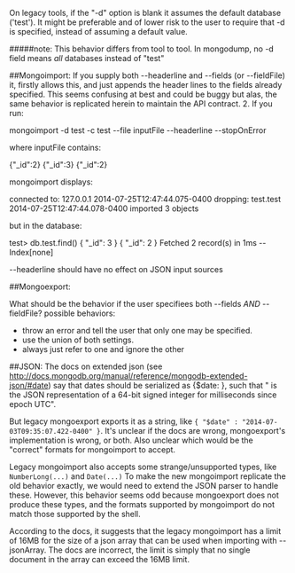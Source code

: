 On legacy tools, if the "-d" option is blank it assumes the default database ('test'). It might be preferable and of lower risk to the user to require that -d is specified, instead of assuming a default value.

#####note: This behavior differs from tool to tool. In mongodump, no -d field means *all* databases instead of "test"

##Mongoimport:
If you supply both --headerline and --fields
(or --fieldFile) it, firstly allows this, and just appends the header
lines to the fields already specified.
This seems confusing at best and could be buggy but alas, the same
behavior is replicated herein to maintain the API contract.
2. If you run:

mongoimport -d test    -c test  --file inputFile  --headerline --stopOnError

where inputFile contains:

{"_id":2}
{"_id":3}
{"_id":2}

mongoimport displays:

connected to: 127.0.0.1
2014-07-25T12:47:44.075-0400 dropping: test.test
2014-07-25T12:47:44.078-0400 imported 3 objects

but in the database:

test> db.test.find()
{
  "_id": 3
}
{
  "_id": 2
}
Fetched 2 record(s) in 1ms -- Index[none]

--headerline should have no effect on JSON input sources


##Mongoexport:

What should be the behavior if the user specifiees both --fields *AND* --fieldFile?
possible behaviors:
   * throw an error and tell the user that only one may be specified.
   * use the union of both settings.
   * always just refer to one and ignore the other

##JSON:
The docs on extended json (see http://docs.mongodb.org/manual/reference/mongodb-extended-json/#date) say that dates should be serialized as {$date: <date>}, such that "<date> is the JSON representation of a 64-bit signed integer for milliseconds since epoch UTC".

But legacy mongoexport exports it as a string, like `{ "$date" : "2014-07-03T09:35:07.422-0400" }`. 
It's unclear if the docs are wrong, mongoexport's implementation is wrong, or both.  Also unclear which would be the "correct" formats for mongoimport to accept.

Legacy mongoimport also accepts some strange/unsupported types, like `NumberLong(...)` and `Date(...)`
To make the new mongoimport replicate the old behavior exactly, we would need to extend the JSON parser to handle these. However, this behavior seems odd because mongoexport does not produce these types, and the formats supported by mongoimport do not match those supported by the shell.

According to the docs, it suggests that the legacy mongoimport has a limit of 16MB for the size of a json array that can be used when importing with --jsonArray. The docs are incorrect, the limit is simply that no single document in the array can exceed the 16MB limit.
